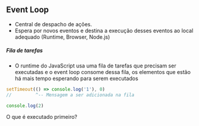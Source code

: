 ## Event Loop

- Central de despacho de ações.
- Espera por novos eventos e destina a execução
 desses eventos ao local adequado
 (Runtime, Browser, Node.js)
 
##### Fila de tarefas

- O runtime do JavaScript usa uma fila de
 tarefas que precisam ser executadas e o
 event loop consome dessa fila, os elementos
 que estão há mais tempo esperando para
 serem executados

```js
setTimeout(() => console.log('1'), 0)
//         ^-- Mensagem a ser adicionada na fila

console.log(2)
```

O que é executado primeiro?
